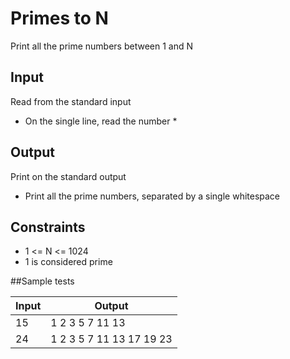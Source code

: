 # Primes to N

Print all the prime numbers between 1 and N

## Input

Read from the standard input

* On the single line, read the number *

## Output

Print on the standard output

* Print all the prime numbers, separated by a single whitespace

## Constraints
* 1 <= N <= 1024
* 1 is considered prime

##Sample tests

| Input  | Output |
| ------------- | ------------- |
| 15  | 1 2 3 5 7 11 13 |
| 24  | 1 2 3 5 7 11 13 17 19 23 |
